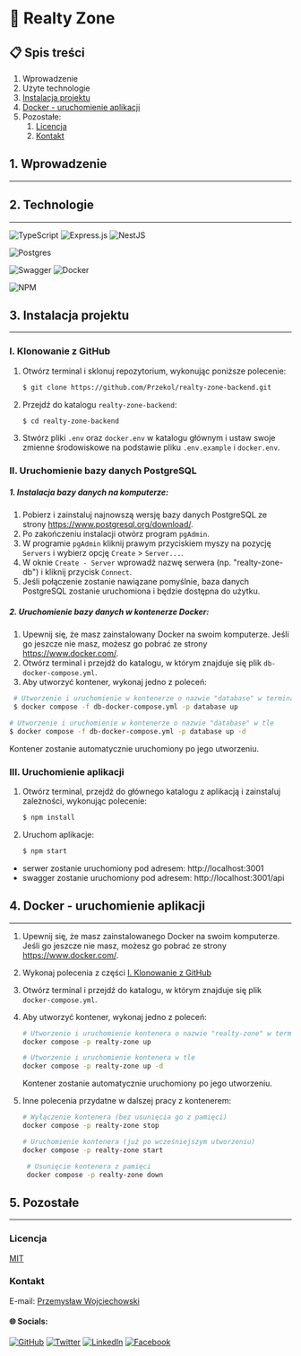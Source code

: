 # 🏡 Realty Zone 

## 📋 Spis treści
1. Wprowadzenie
2. Użyte technologie
3. [Instalacja projektu](#3-instalacja-projektu)
4. [Docker - uruchomienie aplikacji](#4-docker---uruchomienie-aplikacji)
5. Pozostałe:
   1. [Licencja](#licencja)
   2. [Kontakt](#kontakt)



## 1. Wprowadzenie

---
## 2. Technologie

---
![TypeScript](https://img.shields.io/badge/typescript-%23007ACC.svg?style=for-the-badge&logo=typescript&logoColor=white)
![Express.js](https://img.shields.io/badge/express.js-%23404d59.svg?style=for-the-badge&logo=express&logoColor=%2361DAFB)
![NestJS](https://img.shields.io/badge/nestjs-%23E0234E.svg?style=for-the-badge&logo=nestjs&logoColor=white)


![Postgres](https://img.shields.io/badge/postgres-%23316192.svg?style=for-the-badge&logo=postgresql&logoColor=white)

![Swagger](https://img.shields.io/badge/-Swagger-%23Clojure?style=for-the-badge&logo=swagger&logoColor=white)
![Docker](https://img.shields.io/badge/docker-%230db7ed.svg?style=for-the-badge&logo=docker&logoColor=white)

![NPM](https://img.shields.io/badge/NPM-%23000000.svg?style=for-the-badge&logo=npm&logoColor=white)
## 3. Instalacja projektu

---
### I. Klonowanie z GitHub 
1. Otwórz terminal i sklonuj repozytorium, wykonując poniższe polecenie:
    ```bash  
   $ git clone https://github.com/Przekol/realty-zone-backend.git
    ``` 
2. Przejdź do katalogu `realty-zone-backend`:
    ```bash 
   $ cd realty-zone-backend
    ```
3. Stwórz pliki `.env` oraz `docker.env` w katalogu głównym i ustaw swoje zmienne środowiskowe na podstawie pliku `.env.example` i `docker.env`.

### II. Uruchomienie bazy danych PostgreSQL
##### _1. Instalacja bazy danych na komputerze_:
   1. Pobierz i zainstaluj najnowszą wersję bazy danych PostgreSQL ze strony https://www.postgresql.org/download/.
   2. Po zakończeniu instalacji otwórz program `pgAdmin`.
   3. W programie `pgAdmin` kliknij prawym przyciskiem myszy na pozycję `Servers` i wybierz opcję `Create` > `Server...`.
   4. W oknie `Create - Server` wprowadź nazwę serwera (np. "realty-zone-db") i kliknij przycisk `Connect`.
   5. Jeśli połączenie zostanie nawiązane pomyślnie, baza danych PostgreSQL zostanie uruchomiona i będzie dostępna do użytku.
##### _2. Uruchomienie bazy danych w kontenerze Docker_:
   1. Upewnij się, że masz zainstalowany Docker na swoim komputerze. Jeśli go jeszcze nie masz, możesz go pobrać ze strony https://www.docker.com/.
   2. Otwórz terminal i przejdź do katalogu, w którym znajduje się plik `db-docker-compose.yml`.
   3. Aby utworzyć kontener, wykonaj jedno z poleceń:
   ```bash
    # Utworzenie i uruchomienie w kontenerze o nazwie "database" w terminalu
    $ docker compose -f db-docker-compose.yml -p database up 
   ```
   ```bash 
   # Utworzenie i uruchomienie w kontenerze o nazwie "database" w tle
   $ docker compose -f db-docker-compose.yml -p database up -d
  ```
  Kontener zostanie automatycznie uruchomiony po jego utworzeniu.

### III. Uruchomienie aplikacji
1. Otwórz terminal, przejdź do głównego katalogu z aplikacją i zainstaluj zależności, wykonując polecenie:
    ```bash 
   $ npm install
    ```
2. Uruchom aplikacje:
    ```bash 
   $ npm start
    ```
- serwer zostanie uruchomiony pod adresem: http://localhost:3001
- swagger zostanie uruchomiony pod adresem: http://localhost:3001/api
   


## 4. Docker - uruchomienie aplikacji

---

1. Upewnij się, że masz zainstalowanego Docker na swoim komputerze. Jeśli go jeszcze nie masz, możesz go pobrać ze strony https://www.docker.com/.
2. Wykonaj polecenia z części [I. Klonowanie z GitHub](#i-klonowanie-z-github)
3. Otwórz terminal i przejdź do katalogu, w którym znajduje się plik `docker-compose.yml`. 
4. Aby utworzyć kontener, wykonaj jedno z poleceń:
    ```bash
    # Utworzenie i uruchomienie kontenera o nazwie "realty-zone" w terminalu
    docker compose -p realty-zone up
   ```
   ```bash
   # Utworzenie i uruchomienie kontenera w tle
   docker compose -p realty-zone up -d
    ```

    Kontener zostanie automatycznie uruchomiony po jego utworzeniu.

5. Inne polecenia przydatne w dalszej pracy z kontenerem:
     ```bash
     # Wyłączenie kontenera (bez usunięcia go z pamięci)
     docker compose -p realty-zone stop
    ```
    ```bash
    # Uruchomienie kontenera (już po wcześniejszym utworzeniu)
    docker compose -p realty-zone start
     ```
   ```bash
    # Usunięcie kontenera z pamięci
    docker compose -p realty-zone down
     ```

## 5. Pozostałe

---
### Licencja

[MIT](https://choosealicense.com/licenses/mit/)


### Kontakt
E-mail: [Przemysław Wojciechowski](mailto:przemyslaw.r.wojciechowski@gmail.com)
#### 🌐 Socials:
[![GitHub](https://img.shields.io/badge/github-%2324292e.svg?&style=for-the-badge&logo=github&logoColor=white)](https://github.com/przekol)
[![Twitter](https://img.shields.io/badge/twitter-%2300acee.svg?&style=for-the-badge&logo=twitter&logoColor=white)](https://twitter.com/przemyslaw_woj) [![LinkedIn](https://img.shields.io/badge/linkedin-%231E77B5.svg?&style=for-the-badge&logo=linkedin&logoColor=white)](https://www.linkedin.com/in/przemyslaw-wojciechowski/) [![Facebook](https://img.shields.io/badge/facebook-%232E87FB.svg?&style=for-the-badge&logo=facebook&logoColor=white)](https://facebook.com/przemek.wojciechowski.184/)